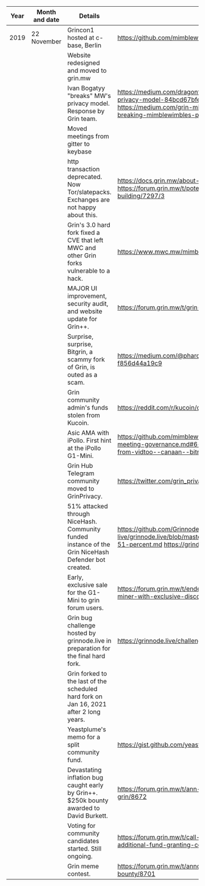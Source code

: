 | Year 	| Month and date 	| Details 	| References 	|
|-	|-	|-	|-	|
| 2019 	| 22 November 	| Grincon1 hosted at c-base, Berlin 	| https://github.com/mimblewimble/grin-pm#grincon1 	|
|  	|  	| Website redesigned and moved to grin.mw 	|  	|
|  	|  	| Ivan Bogatyy "breaks" MW's privacy model.<br> Response by Grin team. 	| https://medium.com/dragonfly-research/breaking-mimblewimble-privacy-model-84bcd67bfe52 <br>https://medium.com/grin-mimblewimble/factual-inaccuracies-of-breaking-mimblewimbles-privacy-model-8063371839b9 	|
|  	|  	| Moved meetings from gitter to keybase 	|  	|
|  	|  	| http transaction deprecated. Now Tor/slatepacks.<br> Exchanges are not happy about this. 	| https://docs.grin.mw/about-grin/transactions/ <br>https://forum.grin.mw/t/potential-deprecation-of-http-s-transaction-building/7297/3 	|
|  	|  	| Grin's 3.0 hard fork fixed a CVE that left MWC and other Grin forks vulnerable to a hack. 	| https://www.mwc.mw/mimble-wimble-coin-articles/hotbit-update 	|
|  	|  	| MAJOR UI improvement, security audit, and website update for Grin++. 	| https://forum.grin.mw/t/grin-updates/7314 	|
|  	|  	| Surprise, surprise, Bitgrin, a scammy fork of Grin, is outed as a scam. 	| https://medium.com/@pharozen/bitgrin-xbg-just-scammed-you-f856d44a19c9 	|
|  	|  	| Grin community admin's funds stolen from Kucoin. 	| https://reddit.com/r/kucoin/comments/ih5res/kucoin_account_hacked/ 	|
|  	|  	| Asic AMA with iPollo. First hint at the iPollo G1-Mini. 	| https://github.com/mimblewimble/grin-pm/blob/master/notes/20200811-meeting-governance.md#6-grin--asics-ama-with-thomas-and-kevin-from-vidtoo--canaan--bitrise-capital 	|
|  	|  	| Grin Hub Telegram community moved to GrinPrivacy. 	| https://twitter.com/grin_privacy/status/1325616441719054336 	|
|  	|  	| 51% attacked through NiceHash. Community funded instance of the Grin NiceHash Defender bot created. 	| https://github.com/Grinnode-live/grinnode.live/blob/master/documentation/attacks/2020_11_reorg-51-percent.md https://grindefender.online/ 	|
|  	|  	| Early, exclusive sale for the G1-Mini to grin forum users. 	| https://forum.grin.mw/t/ended-sales-in-forum-for-ipollo-g1-mini-miner-with-exclusive-discount-and-20-donation-promise/8089 	|
|  	|  	| Grin bug challenge hosted by grinnode.live in preparation for the final hard fork. 	| https://grinnode.live/challenge/1 	|
|  	|  	| Grin forked to the last of the scheduled hard fork on Jan 16, 2021 after 2 long years. 	|  	|
|  	|  	| Yeastplume's memo for a split community fund. 	| https://gist.github.com/yeastplume/5d1913c7dc40c40f409ffcfe8fa9b094 	|
|  	|  	| Devastating inflation bug caught early by Grin++. $250k bounty awarded to David Burkett. 	| https://forum.grin.mw/t/ann-bug-bounty-awarded-to-david-burkett-grin/8672 	|
|  	|  	| Voting for community candidates started. Still ongoing. 	| https://forum.grin.mw/t/call-for-grin-community-candidates-for-additional-fund-granting-control/8521/4 	|
|  	|  	| Grin meme contest. 	| https://forum.grin.mw/t/announcing-grin-it-to-win-it-best-meme-bounty/8701 	|
